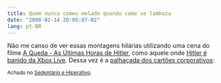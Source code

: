 ```yaml
---
title: Quem nunca comeu melado quando come se lambuza
date: "2008-02-14 20:05:07-02"
lang: pt-BR
---
```


Não me canso de ver essas montagens hilárias utilizando uma cena do filme [A Queda - As Últimas Horas de Hitler](http://www.europafilmes.com.br/hotsites/aqueda/), como aquele onde [Hitler é banido da Xbox Live](http://www.youtube.com/watch?v=QaE_IlleRN4). Dessa vez é a [palhaçada dos cartões corporativos](http://www.estadao.com.br/nacional/not_nac118092,0.htm):

<figure class="video-container">
  <lite-youtube videoid="kRiRKKO8HvU"></lite-youtube>
</figure>

<small>Achado no [Sedentário e Hiperativo](http://www.sedentario.org/videos/lula-e-os-cartoes-corporativos-4181/).</small>
